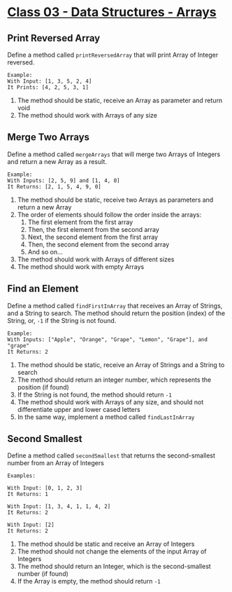 # [Class 03 - Data Structures - Arrays](https://redi-school.github.io/intermediate-java/03-ds-1-arrays/)

## Print Reversed Array

Define a method called `printReversedArray` that will print Array of Integer reversed.
```
Example:
With Input: [1, 3, 5, 2, 4]
It Prints: [4, 2, 5, 3, 1]
```

1. The method should be static, receive an Array as parameter and return void
2. The method should work with Arrays of any size

## Merge Two Arrays

Define a method called `mergeArrays` that will merge two Arrays of Integers and return a new Array as a result.
```
Example:
With Inputs: [2, 5, 9] and [1, 4, 0] 
It Returns: [2, 1, 5, 4, 9, 0]
```

1. The method should be static, receive two Arrays as parameters and return a new Array
2. The order of elements should follow the order inside the arrays:
    1. The first element from the first array
    2. Then, the first element from the second array
    3. Next, the second element from the first array
    4. Then, the second element from the second array
    5. And so on...
3. The method should work with Arrays of different sizes
4. The method should work with empty Arrays

## Find an Element

Define a method called `findFirstInArray` that receives an Array of Strings, and a String to search. The method should return the position (index) of the String, or, `-1` if the String is not found.

```
Example:
With Inputs: ["Apple", "Orange", "Grape", "Lemon", "Grape"], and "grape" 
It Returns: 2
```

1. The method should be static, receive an Array of Strings and a String to search
2. The method should return an integer number, which represents the position (if found)
3. If the String is not found, the method should return `-1`
4. The method should work with Arrays of any size, and should not differentiate upper and lower cased letters
5. In the same way, implement a method called `findLastInArray`

## Second Smallest

Define a method called `secondSmallest` that returns the second-smallest number from an Array of Integers

```
Examples:

With Input: [0, 1, 2, 3] 
It Returns: 1

With Input: [1, 3, 4, 1, 1, 4, 2] 
It Returns: 2

With Input: [2] 
It Returns: 2
```

1. The method should be static and receive an Array of Integers
2. The method should not change the elements of the input Array of Integers
3. The method should return an Integer, which is the second-smallest number (if found)
4. If the Array is empty, the method should return `-1`
